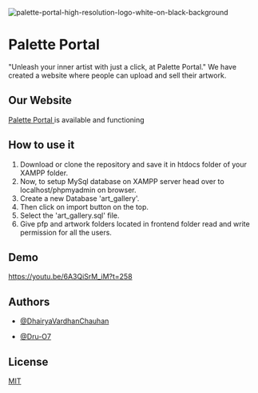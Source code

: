 ![palette-portal-high-resolution-logo-white-on-black-background](https://user-images.githubusercontent.com/96690913/235125670-244c8713-e85b-4b2e-b4de-73aad4800ca9.png)


# Palette Portal

"Unleash your inner artist with just a click, at Palette Portal."
We have created a website where people can upload and sell their artwork.






## Our Website

[Palette Portal ](http://paletteportal.rf.gd/frontend/register.php)is available and functioning


## How to use it
1. Download or clone the repository and save it in htdocs folder of your XAMPP folder.
2. Now, to setup MySql database on XAMPP server head over to localhost/phpmyadmin on browser.
3. Create a new Database 'art_gallery'.
4. Then click on import button on the top.
5. Select the 'art_gallery.sql' file.
6. Give pfp and artwork folders located in frontend folder read and write permission for all the users.

## Demo

https://youtu.be/6A3QiSrM_iM?t=258

## Authors

- [@DhairyaVardhanChauhan](https://github.com/DhairyaVardhanChauhan)

- [@Dru-O7](https://github.com/Dru-O7)
## License

[MIT](https://choosealicense.com/licenses/mit/)


